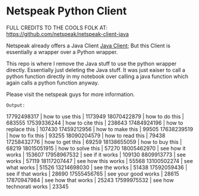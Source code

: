 # Netspeak Python Client

FULL CREDITS TO THE COOLS FOLK AT: https://github.com/netspeak/netspeak-client-java

Netspeak already offers a Java Client [Java Client](https://github.com/netspeak/netspeak-client-java); But this Client is essentially a wrapper over a Python wrapper. 

This repo is where I remove the Java stuff to use the python wrapper directly. Essentially just deleting the Java stuff. It was just eaiser to call a python function directly in my notebook over calling a java function which again calls a python function anyway. 

Please visit the netspeak guys for more information.


```
Output: 
```
17792498317 |                how to use this | 1173949
18070422879 |                 how to do this | 683555
17539336244 |               how to cite this | 238643
17484924196 |            how to replace this | 107430
17459212956 |               how to make this | 99505
17638239519 |                how to fix this | 93255
18090204579 |               how to read this | 79438
17258432776 |                how to get this | 69259
18138655059 |                how to buy this | 68219
18015051915 |              how to solve this | 57270
18005462970 |               see how it works | 153607
17958967532 |                see if it works | 109130
8809913773  |                      see works | 57119
18117207447 |             see how this works | 55568
13100502274 |                 see what works | 51526
13214698030 |                  see the works | 51438
17592059436 |              see if that works | 28690
17555456765 |            see your good works | 28615
17870947984 |             see how that works | 25243
17599975532 |       see how technorati works | 23345
```


